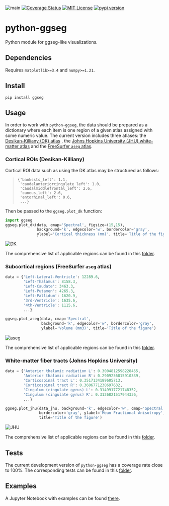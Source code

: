 ![main](https://github.com/ggseg/python-ggseg/actions/workflows/main.yml/badge.svg)
[![Coverage Status](https://coveralls.io/repos/github/ggseg/python-ggseg/badge.svg?branch=main)](https://coveralls.io/github/ggseg/python-ggseg?branch=main)
[![MIT License](https://img.shields.io/badge/License-MIT-brightgreen.svg)](https://github.com/ggseg/python-ggseg/blob/main/LICENSE)
[![pypi version](https://img.shields.io/pypi/v/ggseg.svg)](https://pypi.org/project/ggseg/)

# python-ggseg

Python module for ggseg-like visualizations. 

## Dependencies

Requires `matplotlib>=3.4` and `numpy>=1.21`.

## Install

```pip install ggseg```

## Usage

In order to work with `python-ggseg`, the data should be prepared as a
dictionary where each item is one region of a given atlas assigned with some
numeric value. The current version includes three atlases: the
[Desikan-Killiany (DK) atlas](https://pubmed.ncbi.nlm.nih.gov/16530430/)
, the [Johns Hopkins University (JHU) white-matter atlas](https://fsl.fmrib.ox.ac.uk/fsl/fslwiki/Atlases) and the [FreeSurfer `aseg` atlas](https://surfer.nmr.mgh.harvard.edu/fswiki/FreeSurferVersion3).

### Cortical ROIs (Desikan-Killiany)

Cortical ROI data such as using the DK atlas may be
structured as follows:
> ```
> {'bankssts_left': 1.1,
>  'caudalanteriorcingulate_left': 1.0,
>  'caudalmiddlefrontal_left': 2.6,
>  'cuneus_left': 2.6,
>  'entorhinal_left': 0.6,
>  ...}

Then be passed to the `ggseg.plot_dk` function:

```python
import ggseg
ggseg.plot_dk(data, cmap='Spectral', figsize=(15,15),
              background='k', edgecolor='w', bordercolor='gray',
              ylabel='Cortical thickness (mm)', title='Title of the figure')
```

![DK](https://raw.githubusercontent.com/ggseg/python-ggseg/main/doc/dk01.jpg)

The comprehensive list of applicable regions can be found in this [folder](https://github.com/ggseg/python-ggseg/tree/main/ggseg/data/dk).

### Subcortical regions (FreeSurfer `aseg` atlas)

```python
data = {'Left-Lateral-Ventricle': 12289.6,
        'Left-Thalamus': 8158.3,
        'Left-Caudate': 3463.3,
        'Left-Putamen': 4265.3,
        'Left-Pallidum': 1620.9,
        '3rd-Ventricle': 1635.6,
        '4th-Ventricle': 1115.6,
        ...}
```

```python
ggseg.plot_aseg(data, cmap='Spectral',
                background='k', edgecolor='w', bordercolor='gray',
                ylabel='Volume (mm3)', title='Title of the figure')
```

![aseg](https://raw.githubusercontent.com/ggseg/python-ggseg/main/doc/aseg.png)

The comprehensive list of applicable regions can be found in this [folder](https://github.com/ggseg/python-ggseg/tree/main/ggseg/data/aseg).

### White-matter fiber tracts (Johns Hopkins University)

```python
data = {'Anterior thalamic radiation L': 0.3004812598228455,
        'Anterior thalamic radiation R': 0.2909256815910339,
        'Corticospinal tract L': 0.3517134189605713,
        'Corticospinal tract R': 0.3606771230697632,
        'Cingulum (cingulate gyrus) L': 0.3149917721748352,
        'Cingulum (cingulate gyrus) R': 0.3126821517944336,
        ...}
```

```python
ggseg.plot_jhu(data_jhu, background='k', edgecolor='w', cmap='Spectral',
               bordercolor='gray', ylabel='Mean Fractional Anisotropy',
               title='Title of the figure')
```

![JHU](https://raw.githubusercontent.com/ggseg/python-ggseg/main/doc/jhu.png)

The comprehensive list of applicable regions can be found in this [folder](https://github.com/ggseg/python-ggseg/tree/main/ggseg/data/jhu).

## Tests

The current development version of `python-ggseg` has a coverage rate close to 100%.
The corresponding tests can be found in this [folder](https://github.com/ggseg/python-ggseg/tree/main/ggseg/tests).

## Examples

A Jupyter Notebook with examples can be found [there](https://github.com/ggseg/python-ggseg/blob/main/doc/ggseg.ipynb).
